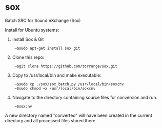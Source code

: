 sox
===

Batch SRC for Sound eXchange (Sox)

Install for Ubuntu systems:


1. Install Sox & Git
	
		~$sudo apt-get install sox git



2. Clone this repo:

		~$git clone https://github.com/torrange/sox.git



3. Copy to /usr/local/bin and make executable:

		~$sudo cp ./sox/sox_batch.py /usr/local/bin/soxcnv
		~$sudo chmod +x /usr/local/bin/soxcnv


4. Navigate to the directory containing source files for conversion and run:

		~$soxcnv 

	
A new directory named "converted" will have been created in the current directory and
all processed files stored there. 







	
